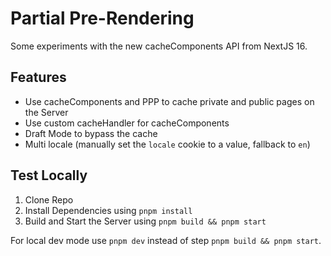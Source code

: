 # Partial Pre-Rendering

Some experiments with the new cacheComponents API from NextJS 16.

## Features

- Use cacheComponents and PPP to cache private and public pages on the Server
- Use custom cacheHandler for cacheComponents
- Draft Mode to bypass the cache
- Multi locale (manually set the `locale` cookie to a value, fallback to `en`)

## Test Locally

1) Clone Repo
2) Install Dependencies using `pnpm install`
3) Build and Start the Server using `pnpm build && pnpm start`

For local dev mode use `pnpm dev` instead of step `pnpm build && pnpm start`.